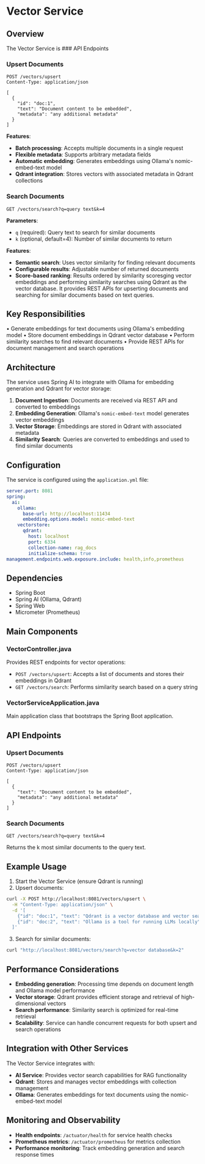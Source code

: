 # Vector Service

## Overview
The Vector Service is ### API Endpoints

### Upsert Documents
```http
POST /vectors/upsert
Content-Type: application/json

[
  {
    "id": "doc:1",
    "text": "Document content to be embedded",
    "metadata": "any additional metadata"
  }
]
```

**Features**:
- **Batch processing**: Accepts multiple documents in a single request
- **Flexible metadata**: Supports arbitrary metadata fields
- **Automatic embedding**: Generates embeddings using Ollama's nomic-embed-text model
- **Qdrant integration**: Stores vectors with associated metadata in Qdrant collections

### Search Documents
```http
GET /vectors/search?q=query text&k=4
```

**Parameters**:
- `q` (required): Query text to search for similar documents
- `k` (optional, default=4): Number of similar documents to return

**Features**:
- **Semantic search**: Uses vector similarity for finding relevant documents
- **Configurable results**: Adjustable number of returned documents
- **Score-based ranking**: Results ordered by similarity scoresging vector embeddings and performing similarity searches using Qdrant as the vector database. It provides REST APIs for upserting documents and searching for similar documents based on text queries.

## Key Responsibilities
• Generate embeddings for text documents using Ollama's embedding model
• Store document embeddings in Qdrant vector database
• Perform similarity searches to find relevant documents
• Provide REST APIs for document management and search operations

## Architecture
The service uses Spring AI to integrate with Ollama for embedding generation and Qdrant for vector storage:
1. **Document Ingestion**: Documents are received via REST API and converted to embeddings
2. **Embedding Generation**: Ollama's `nomic-embed-text` model generates vector embeddings
3. **Vector Storage**: Embeddings are stored in Qdrant with associated metadata
4. **Similarity Search**: Queries are converted to embeddings and used to find similar documents

## Configuration
The service is configured using the `application.yml` file:
```yaml
server.port: 8081
spring:
  ai:
    ollama:
      base-url: http://localhost:11434
      embedding.options.model: nomic-embed-text
    vectorstore:
      qdrant:
        host: localhost
        port: 6334
        collection-name: rag_docs
        initialize-schema: true
management.endpoints.web.exposure.include: health,info,prometheus
```

## Dependencies
- Spring Boot
- Spring AI (Ollama, Qdrant)
- Spring Web
- Micrometer (Prometheus)

## Main Components

### VectorController.java
Provides REST endpoints for vector operations:
- `POST /vectors/upsert`: Accepts a list of documents and stores their embeddings in Qdrant
- `GET /vectors/search`: Performs similarity search based on a query string

### VectorServiceApplication.java
Main application class that bootstraps the Spring Boot application.

## API Endpoints

### Upsert Documents
```http
POST /vectors/upsert
Content-Type: application/json

[
  {
    "text": "Document content to be embedded",
    "metadata": "any additional metadata"
  }
]
```

### Search Documents
```http
GET /vectors/search?q=query text&k=4
```
Returns the k most similar documents to the query text.

## Example Usage
1. Start the Vector Service (ensure Qdrant is running)
2. Upsert documents:
```bash
curl -X POST http://localhost:8081/vectors/upsert \
  -H "Content-Type: application/json" \
  -d '[
    {"id": "doc:1", "text": "Qdrant is a vector database and vector search engine"},
    {"id": "doc:2", "text": "Ollama is a tool for running LLMs locally"}
  ]'
```
3. Search for similar documents:
```bash
curl "http://localhost:8081/vectors/search?q=vector database&k=2"
```

## Performance Considerations
- **Embedding generation**: Processing time depends on document length and Ollama model performance
- **Vector storage**: Qdrant provides efficient storage and retrieval of high-dimensional vectors
- **Search performance**: Similarity search is optimized for real-time retrieval
- **Scalability**: Service can handle concurrent requests for both upsert and search operations

## Integration with Other Services
The Vector Service integrates with:
- **AI Service**: Provides vector search capabilities for RAG functionality
- **Qdrant**: Stores and manages vector embeddings with collection management
- **Ollama**: Generates embeddings for text documents using the nomic-embed-text model

## Monitoring and Observability
- **Health endpoints**: `/actuator/health` for service health checks
- **Prometheus metrics**: `/actuator/prometheus` for metrics collection
- **Performance monitoring**: Track embedding generation and search response times